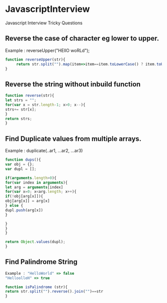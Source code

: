 # JavascriptInterview
Javascript Interview Tricky Questions


## Reverse the case of character eg lower to upper.
Example : reverseUpper("HEllO woRLd");

```javascript
function reverseUpper(str){
     return str.split("").map(item=>item==item.toLowerCase() ? item.toUpperCase() : item.toLowerCase();
}
```

## Reverse the string without inbuild function
```javascript
function reverse(str){
let strs = "";
for(var x = str.length-1; x>0; x--){
strs+= str[x];
}
return strs;
}
```

## Find Duplicate values from multiple arrays.
Example : duplicate(..ar1, ...ar2, ...ar3)
```javascript
function dups(){
var obj = {};
var dupl = [];

if(arguments.length>0){
for(var index in arguments){
let arg = arguments[index]
for(var x=0; x<arg.length; x++){
if(!obj[arg[x]]){
obj[arg[x]] = arg[x]
} else {
dupl.push(arg[x])
}

}
}
}

return Object.values(dupl);
}

```

## Find Palindrome  String
```javascript
Example : "HelloWorld" => false
"HelloolleH" => true

function isPalindrome (str){
return str.split("").reverse().join("")==str
}
```



